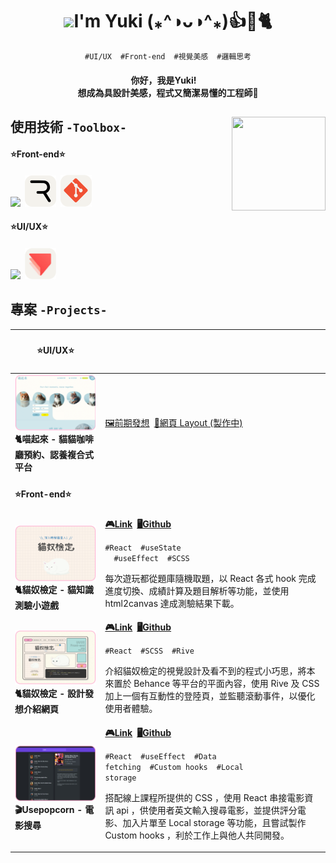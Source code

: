 <h1 align="center"><img src="https://media.giphy.com/media/WLCvUMcxrclUaxRddL/giphy.gif?cid=790b7611f0nkqucdgc6n0q44wn323ors9h4sag4zo30fpfd9&ep=v1_stickers_search&rid=giphy.gif&ct=sf" width="100"><span>I'm Yuki (⁎^◑ᴗ◑^⁎)👍🌟🐈</span></h1>
<p align="center"><code>#UI/UX</code>  <code>#Front-end</code>  <code>#視覺美感</code>  <code>#邏輯思考</code></p>
<h4 align="center">你好，我是Yuki! <br>想成為具設計美感，程式又簡潔易懂的工程師🌟</h4>
<h2>使用技術 <code>-Toolbox-<img align="right" src="https://media.giphy.com/media/qhub8pu17Jd9UIklQ7/giphy.gif" width="150" height="150" ></code></h2>
<h4>⭐Front-end⭐</h4>
<h4><img src="https://skillicons.dev/icons?i=react,javascript,scss,bootstrap&theme=light&perline=6"><span> </span><img src="./rive_round.png" width="50"><span> </span><img src="./git_round.png" width="50"></h4>
<h4>⭐UI/UX⭐</h4>
<h4><img src="https://skillicons.dev/icons?i=figma,illustrator,photoshop&theme=light&perline=3"><span> </span><img src="./protopie_round.png" width="50"></h4>
<h2>專案 <code>-Projects-</code></h2>

|<h4>⭐UI/UX⭐</h4>| |
|---|---|
|<img src="./project06.png"><br><strong>🐈喵起來 - 貓貓咖啡廳預約、認養複合式平台</strong>|<a href="https://www.figma.com/proto/J8XKRJEKz6HrsJuf0KHnMQ/%E8%B2%93%E8%B2%93%E9%A0%90%E7%B4%84%E7%B3%BB%E7%B5%B1?type=design&node-id=48-123&t=1c5EaVfhwJ1qPC0y-1&scaling=scale-down-width&page-id=0%3A1&mode=design">🖼前期發想</a><span> </span><a href="https://www.figma.com/proto/J8XKRJEKz6HrsJuf0KHnMQ/%E8%B2%93%E8%B2%93%E9%A0%90%E7%B4%84%E7%B3%BB%E7%B5%B1?type=design&node-id=104-345&t=tx6jUEoOGOnbgkp5-1&scaling=min-zoom&page-id=46%3A11&mode=design">🎨網頁 Layout (製作中)</a>|
|<h4>⭐Front-end⭐</h4>||
|<img src="./project00.png"><br><strong>🐈貓奴檢定 - 貓知識測驗小遊戲</strong>|<strong><a href="https://meowmastery.netlify.app/">🎮Link</a><span> </span><a href="https://github.com/VOxOVb/catquizoxo">🖥Github</a></strong><br><p><code>#React</code>  <code>#useState </code>  <code>#useEffect</code>  <code>#SCSS</code></p><p>每次遊玩都從題庫隨機取題，以 React 各式 hook 完成進度切換、成績計算及題目解析等功能，並使用 html2canvas 達成測驗結果下載。</p>|
|<img src="./project01.png"><br><strong>🐈貓奴檢定 - 設計發想介紹網頁</strong>|<strong><a href="https://meowmastery-intro.netlify.app/">🎮Link</a><span> </span><a href="https://github.com/VOxOVb/oxo4work-portfolio">🖥Github</a></strong><br><p><code>#React</code>  <code>#SCSS</code>  <code>#Rive</code></p><p>介紹貓奴檢定的視覺設計及看不到的程式小巧思，將本來置於 Behance 等平台的平面內容，使用 Rive 及 CSS 加上一個有互動性的登陸頁，並監聽滾動事件，以優化使用者體驗。</p>|
|<img src="./project03.png"><br><strong>🎬Usepopcorn - 電影搜尋</strong>|<strong><a href="https://usepopcorn-oxo.netlify.app">🎮Link</a><span> </span><a href="https://github.com/VOxOVb/usepopcorn">🖥Github</a></strong><br><p><code>#React</code>  <code>#useEffect</code>  <code>#Data fetching</code>  <code>#Custom hooks</code>  <code>#Local storage</code></p><p>搭配線上課程所提供的 CSS ，使用 React 串接電影資訊 api ，供使用者英文輸入搜尋電影，並提供評分電影、加入片單至 Local storage 等功能，且嘗試製作 Custom hooks ，利於工作上與他人共同開發。</p>|

